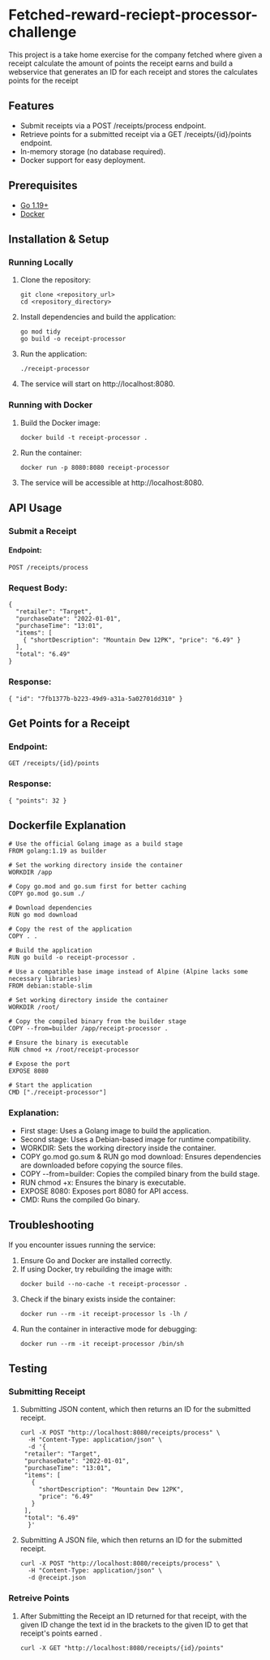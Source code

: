 # Fetched-reward-reciept-processor-challenge
This project is a take home exercise for the company fetched where given a receipt calculate the amount of points the receipt earns and build a webservice that generates an ID for each receipt and stores the calculates points for the receipt

## Features
- Submit receipts via a POST /receipts/process endpoint.
- Retrieve points for a submitted receipt via a GET /receipts/{id}/points endpoint.
- In-memory storage (no database required).
- Docker support for easy deployment.

## Prerequisites
- [Go 1.19+](https://go.dev/doc/install)
- [Docker](https://docs.docker.com/desktop/)

## Installation & Setup
### Running Locally
1. Clone the repository:
   ```
   git clone <repository_url>
   cd <repository_directory>
   ```
2. Install dependencies and build the application:
   ```
   go mod tidy
   go build -o receipt-processor
   ```
3. Run the application:
   ```
   ./receipt-processor
   ```
4. The service will start on http://localhost:8080.

### Running with Docker
1. Build the Docker image:
   ```
   docker build -t receipt-processor .
   ```
2. Run the container:
   ```
   docker run -p 8080:8080 receipt-processor
   ```
3. The service will be accessible at http://localhost:8080.

## API Usage
### Submit a Receipt
#### Endpoint:
```
POST /receipts/process
```
### Request Body:
```
{
  "retailer": "Target",
  "purchaseDate": "2022-01-01",
  "purchaseTime": "13:01",
  "items": [
    { "shortDescription": "Mountain Dew 12PK", "price": "6.49" }
  ],
  "total": "6.49"
}
```

### Response:
```
{ "id": "7fb1377b-b223-49d9-a31a-5a02701dd310" }
```

## Get Points for a Receipt
### Endpoint:
```
GET /receipts/{id}/points
```
### Response:
```
{ "points": 32 }
```
## Dockerfile Explanation
```
# Use the official Golang image as a build stage
FROM golang:1.19 as builder

# Set the working directory inside the container
WORKDIR /app

# Copy go.mod and go.sum first for better caching
COPY go.mod go.sum ./

# Download dependencies
RUN go mod download

# Copy the rest of the application
COPY . .

# Build the application
RUN go build -o receipt-processor .

# Use a compatible base image instead of Alpine (Alpine lacks some necessary libraries)
FROM debian:stable-slim

# Set working directory inside the container
WORKDIR /root/

# Copy the compiled binary from the builder stage
COPY --from=builder /app/receipt-processor .

# Ensure the binary is executable
RUN chmod +x /root/receipt-processor

# Expose the port
EXPOSE 8080

# Start the application
CMD ["./receipt-processor"]
```
### Explanation:
- First stage: Uses a Golang image to build the application.
- Second stage: Uses a Debian-based image for runtime compatibility.
- WORKDIR: Sets the working directory inside the container.
- COPY go.mod go.sum & RUN go mod download: Ensures dependencies are downloaded before copying the source files.
- COPY --from=builder: Copies the compiled binary from the build stage.
- RUN chmod +x: Ensures the binary is executable.
- EXPOSE 8080: Exposes port 8080 for API access.
- CMD: Runs the compiled Go binary.

## Troubleshooting

If you encounter issues running the service:
1. Ensure Go and Docker are installed correctly.
2. If using Docker, try rebuilding the image with:
   ```
   docker build --no-cache -t receipt-processor .
   ```
3. Check if the binary exists inside the container:
   ```
   docker run --rm -it receipt-processor ls -lh /
   ```
4. Run the container in interactive mode for debugging:
   ```
   docker run --rm -it receipt-processor /bin/sh
   ```
## Testing 
### Submitting Receipt
1. Submitting JSON content, which then returns an ID for the submitted receipt.
   ```
   curl -X POST "http://localhost:8080/receipts/process" \
     -H "Content-Type: application/json" \
     -d '{
    "retailer": "Target",
    "purchaseDate": "2022-01-01",
    "purchaseTime": "13:01",
    "items": [
      {
        "shortDescription": "Mountain Dew 12PK",
        "price": "6.49"
      }
    ],
    "total": "6.49"
     }'
   ```
2. Submitting A JSON file, which then returns an ID for the submitted receipt.
   ```
   curl -X POST "http://localhost:8080/receipts/process" \
     -H "Content-Type: application/json" \
     -d @receipt.json
   ```
### Retreive Points
1. After Submitting the Receipt an ID returned for that receipt, with the given ID change the text id in the brackets to the given ID to get that receipt's points earned .
   ```
   curl -X GET "http://localhost:8080/receipts/{id}/points"

   ```





